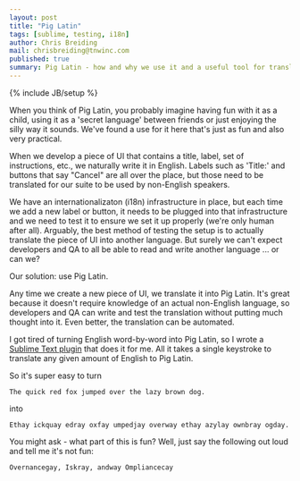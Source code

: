 ```yaml
---
layout: post
title: "Pig Latin"
tags: [sublime, testing, i18n]
author: Chris Breiding
mail: chrisbreiding@tnwinc.com
published: true
summary: Pig Latin - how and why we use it and a useful tool for translating to it.
---
```


{% include JB/setup %}

When you think of Pig Latin, you probably imagine having fun with it as a child, using it as a 'secret language' between friends or just enjoying the silly way it sounds. We've found a use for it here that's just as fun and also very practical.

When we develop a piece of UI that contains a title, label, set of instructions, etc., we naturally write it in English. Labels such as 'Title:' and buttons that say "Cancel" are all over the place, but those need to be translated for our suite to be used by non-English speakers.

We have an internationalizaton (i18n) infrastructure in place, but each time we add a new label or button, it needs to be plugged into that infrastructure and we need to test it to ensure we set it up properly (we're only human after all). Arguably, the best method of testing the setup is to actually translate the piece of UI into another language. But surely we can't expect developers and QA to all be able to read and write another language ... or can we?

Our solution: use Pig Latin.

Any time we create a new piece of UI, we translate it into Pig Latin. It's great because it doesn't require knowledge of an actual non-English language, so developers and QA can write and test the translation without putting much thought into it. Even better, the translation can be automated.

I got tired of turning English word-by-word into Pig Latin, so I wrote a [Sublime Text plugin](https://github.com/tnwinc/SublimePigLatin) that does it for me. All it takes a single keystroke to translate any given amount of English to Pig Latin.

So it's super easy to turn

    The quick red fox jumped over the lazy brown dog.

into

    Ethay ickquay edray oxfay umpedjay overway ethay azylay ownbray ogday.

You might ask - what part of this is fun? Well, just say the following out loud and tell me it's not fun:

    Overnancegay, Iskray, andway Ompliancecay
